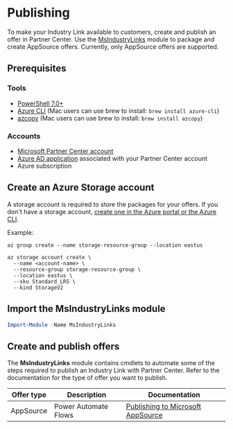 # Publishing

To make your Industry Link available to customers, create and publish an offer in Partner Center. Use the [MsIndustryLinks](README.md) module to package and create AppSource offers. Currently, only AppSource offers are supported.

## Prerequisites

### Tools

- [PowerShell 7.0+](https://learn.microsoft.com/en-us/powershell/scripting/install/installing-powershell?view=powershell-7.3)
- [Azure CLI](https://learn.microsoft.com/en-us/cli/azure/install-azure-cli) (Mac users can use brew to install: `brew install azure-cli`)
- [azcopy](https://learn.microsoft.com/en-us/azure/storage/common/storage-use-azcopy-v10) (Mac users can use brew to install: `brew install azcopy`)

### Accounts

- [Microsoft Partner Center account](https://learn.microsoft.com/en-us/power-platform/developer/appsource/register-microsoft-partner-network)
- [Azure AD application](https://learn.microsoft.com/en-us/partner-center/marketplace/submission-api-onboard#step-1-complete-prerequisites-for-using-the-partner-center-submission-api) associated with your Partner Center account
- Azure subscription

## Create an Azure Storage account

A storage account is required to store the packages for your offers. If you don't have a storage account, [create one in the Azure portal or the Azure CLI](https://learn.microsoft.com/en-us/azure/storage/common/storage-account-create?tabs=azure-portal).

Example:

```
az group create --name storage-resource-group --location eastus

az storage account create \
  --name <account-name> \
  --resource-group storage-resource-group \
  --location eastus \
  --sku Standard_LRS \
  --kind StorageV2
```

## Import the MsIndustryLinks module

```powershell
Import-Module -Name MsIndustryLinks
```

## Create and publish offers

The **MsIndustryLinks** module contains cmdlets to automate some of the steps required to publish an Industry Link with Partner Center. Refer to the documentation for the type of offer you want to publish.

| Offer type | Description          | Documentation                                                         |
| ---------- | -------------------- | --------------------------------------------------------------------- |
| AppSource  | Power Automate Flows | [Publishing to Microsoft AppSource](appsource/AppSourcePublishing.md) |
